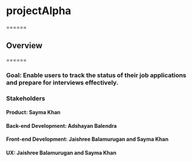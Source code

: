 # projectAlpha
======
## Overview
======
### **Goal:** Enable users to track the status of their job applications and prepare for interviews effectively.
### **Stakeholders**
#### **Product:** Sayma Khan
#### **Back-end Development:** Adshayan Balendra
#### **Front-end Development:** Jaishree Balamurugan and Sayma Khan
#### **UX:** Jaishree Balamurugan and Sayma Khan 
